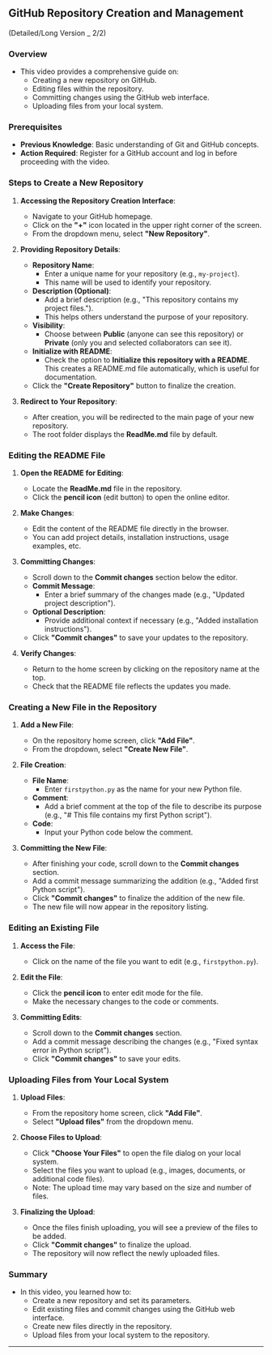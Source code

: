 
## GitHub Repository Creation and Management
(Detailed/Long Version _ 2/2)

### Overview
- This video provides a comprehensive guide on:
  - Creating a new repository on GitHub.
  - Editing files within the repository.
  - Committing changes using the GitHub web interface.
  - Uploading files from your local system.

### Prerequisites
- **Previous Knowledge**: Basic understanding of Git and GitHub concepts.
- **Action Required**: Register for a GitHub account and log in before proceeding with the video.

### Steps to Create a New Repository

1. **Accessing the Repository Creation Interface**:
   - Navigate to your GitHub homepage.
   - Click on the **"+"** icon located in the upper right corner of the screen.
   - From the dropdown menu, select **"New Repository"**.

2. **Providing Repository Details**:
   - **Repository Name**: 
     - Enter a unique name for your repository (e.g., `my-project`).
     - This name will be used to identify your repository.
   - **Description (Optional)**:
     - Add a brief description (e.g., "This repository contains my project files.").
     - This helps others understand the purpose of your repository.
   - **Visibility**:
     - Choose between **Public** (anyone can see this repository) or **Private** (only you and selected collaborators can see it).
   - **Initialize with README**:
     - Check the option to **Initialize this repository with a README**. This creates a README.md file automatically, which is useful for documentation.
   - Click the **"Create Repository"** button to finalize the creation.

3. **Redirect to Your Repository**:
   - After creation, you will be redirected to the main page of your new repository.
   - The root folder displays the **ReadMe.md** file by default.

### Editing the README File

1. **Open the README for Editing**:
   - Locate the **ReadMe.md** file in the repository.
   - Click the **pencil icon** (edit button) to open the online editor.

2. **Make Changes**:
   - Edit the content of the README file directly in the browser.
   - You can add project details, installation instructions, usage examples, etc.

3. **Committing Changes**:
   - Scroll down to the **Commit changes** section below the editor.
   - **Commit Message**: 
     - Enter a brief summary of the changes made (e.g., "Updated project description").
   - **Optional Description**: 
     - Provide additional context if necessary (e.g., "Added installation instructions").
   - Click **"Commit changes"** to save your updates to the repository.

4. **Verify Changes**:
   - Return to the home screen by clicking on the repository name at the top.
   - Check that the README file reflects the updates you made.

### Creating a New File in the Repository

1. **Add a New File**:
   - On the repository home screen, click **"Add File"**.
   - From the dropdown, select **"Create New File"**.

2. **File Creation**:
   - **File Name**: 
     - Enter `firstpython.py` as the name for your new Python file.
   - **Comment**: 
     - Add a brief comment at the top of the file to describe its purpose (e.g., "# This file contains my first Python script").
   - **Code**: 
     - Input your Python code below the comment.

3. **Committing the New File**:
   - After finishing your code, scroll down to the **Commit changes** section.
   - Add a commit message summarizing the addition (e.g., "Added first Python script").
   - Click **"Commit changes"** to finalize the addition of the new file.
   - The new file will now appear in the repository listing.

### Editing an Existing File

1. **Access the File**:
   - Click on the name of the file you want to edit (e.g., `firstpython.py`).

2. **Edit the File**:
   - Click the **pencil icon** to enter edit mode for the file.
   - Make the necessary changes to the code or comments.

3. **Committing Edits**:
   - Scroll down to the **Commit changes** section.
   - Add a commit message describing the changes (e.g., "Fixed syntax error in Python script").
   - Click **"Commit changes"** to save your edits.

### Uploading Files from Your Local System

1. **Upload Files**:
   - From the repository home screen, click **"Add File"**.
   - Select **"Upload files"** from the dropdown menu.

2. **Choose Files to Upload**:
   - Click **"Choose Your Files"** to open the file dialog on your local system.
   - Select the files you want to upload (e.g., images, documents, or additional code files).
   - Note: The upload time may vary based on the size and number of files.

3. **Finalizing the Upload**:
   - Once the files finish uploading, you will see a preview of the files to be added.
   - Click **"Commit changes"** to finalize the upload.
   - The repository will now reflect the newly uploaded files.

### Summary
- In this video, you learned how to:
  - Create a new repository and set its parameters.
  - Edit existing files and commit changes using the GitHub web interface.
  - Create new files directly in the repository.
  - Upload files from your local system to the repository.

---
